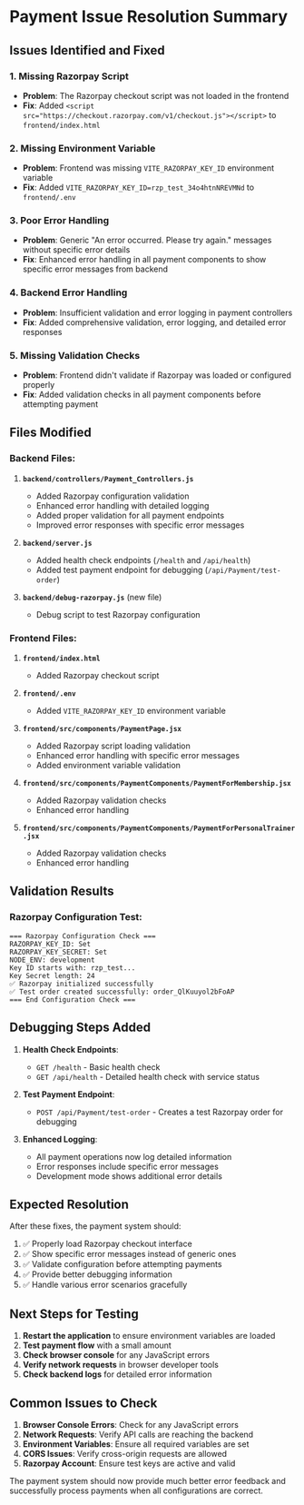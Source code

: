 # Payment Issue Resolution Summary

## Issues Identified and Fixed

### 1. **Missing Razorpay Script**
- **Problem**: The Razorpay checkout script was not loaded in the frontend
- **Fix**: Added `<script src="https://checkout.razorpay.com/v1/checkout.js"></script>` to `frontend/index.html`

### 2. **Missing Environment Variable**
- **Problem**: Frontend was missing `VITE_RAZORPAY_KEY_ID` environment variable
- **Fix**: Added `VITE_RAZORPAY_KEY_ID=rzp_test_34o4htnNREVMNd` to `frontend/.env`

### 3. **Poor Error Handling**
- **Problem**: Generic "An error occurred. Please try again." messages without specific error details
- **Fix**: Enhanced error handling in all payment components to show specific error messages from backend

### 4. **Backend Error Handling**
- **Problem**: Insufficient validation and error logging in payment controllers
- **Fix**: Added comprehensive validation, error logging, and detailed error responses

### 5. **Missing Validation Checks**
- **Problem**: Frontend didn't validate if Razorpay was loaded or configured properly
- **Fix**: Added validation checks in all payment components before attempting payment

## Files Modified

### Backend Files:
1. **`backend/controllers/Payment_Controllers.js`**
   - Added Razorpay configuration validation
   - Enhanced error handling with detailed logging
   - Added proper validation for all payment endpoints
   - Improved error responses with specific error messages

2. **`backend/server.js`**
   - Added health check endpoints (`/health` and `/api/health`)
   - Added test payment endpoint for debugging (`/api/Payment/test-order`)

3. **`backend/debug-razorpay.js`** (new file)
   - Debug script to test Razorpay configuration

### Frontend Files:
1. **`frontend/index.html`**
   - Added Razorpay checkout script

2. **`frontend/.env`**
   - Added `VITE_RAZORPAY_KEY_ID` environment variable

3. **`frontend/src/components/PaymentPage.jsx`**
   - Added Razorpay script loading validation
   - Enhanced error handling with specific error messages
   - Added environment variable validation

4. **`frontend/src/components/PaymentComponents/PaymentForMembership.jsx`**
   - Added Razorpay validation checks
   - Enhanced error handling

5. **`frontend/src/components/PaymentComponents/PaymentForPersonalTrainer.jsx`**
   - Added Razorpay validation checks
   - Enhanced error handling

## Validation Results

### Razorpay Configuration Test:
```
=== Razorpay Configuration Check ===
RAZORPAY_KEY_ID: Set
RAZORPAY_KEY_SECRET: Set
NODE_ENV: development
Key ID starts with: rzp_test...
Key Secret length: 24
✅ Razorpay initialized successfully
✅ Test order created successfully: order_QlKuuyol2bFoAP
=== End Configuration Check ===
```

## Debugging Steps Added

1. **Health Check Endpoints**:
   - `GET /health` - Basic health check
   - `GET /api/health` - Detailed health check with service status

2. **Test Payment Endpoint**:
   - `POST /api/Payment/test-order` - Creates a test Razorpay order for debugging

3. **Enhanced Logging**:
   - All payment operations now log detailed information
   - Error responses include specific error messages
   - Development mode shows additional error details

## Expected Resolution

After these fixes, the payment system should:

1. ✅ Properly load Razorpay checkout interface
2. ✅ Show specific error messages instead of generic ones
3. ✅ Validate configuration before attempting payments
4. ✅ Provide better debugging information
5. ✅ Handle various error scenarios gracefully

## Next Steps for Testing

1. **Restart the application** to ensure environment variables are loaded
2. **Test payment flow** with a small amount
3. **Check browser console** for any JavaScript errors
4. **Verify network requests** in browser developer tools
5. **Check backend logs** for detailed error information

## Common Issues to Check

1. **Browser Console Errors**: Check for any JavaScript errors
2. **Network Requests**: Verify API calls are reaching the backend
3. **Environment Variables**: Ensure all required variables are set
4. **CORS Issues**: Verify cross-origin requests are allowed
5. **Razorpay Account**: Ensure test keys are active and valid

The payment system should now provide much better error feedback and successfully process payments when all configurations are correct.
